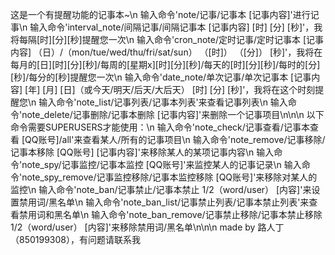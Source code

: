 这是一个有提醒功能的记事本~\n
输入命令'note/记事/记事本 [记事内容]'进行记事\n
输入命令'interval_note/间隔记事/间隔记事本 [记事内容] [时] [分] [秒]'，我将每隔[时][分][秒]提醒您一次\n
输入命令'cron_note/定时记事/定时记事本 [记事内容] （日）/（mon/tue/wed/thu/fri/sat/sun） （[时]） （[分]） [秒]'，我将在每月的[日][时][分][秒]/每周的[星期x][时][分][秒]/每天的[时][分][秒]/每时的[分][秒]/每分的[秒]提醒您一次\n
输入命令'date_note/单次记事/单次记事本 [记事内容] [年] [月] [日]（或今天/明天/后天/大后天） [时] [分] [秒]'，我将在这个时刻提醒您\n
输入命令'note_list/记事列表/记事本列表'来查看记事列表\n
输入命令'note_delete/记事删除/记事本删除 [记事内容]'来删除一个记事项目\n\n\n
以下命令需要SUPERUSERS才能使用：\n
输入命令'note_check/记事查看/记事本查看 [QQ账号]/all'来查看某人/所有的记事项目\n
输入命令'note_remove/记事移除/记事本移除 [QQ账号] [记事内容]'来移除某人的某项记事内容\n
输入命令'note_spy/记事监控/记事本监控 [QQ账号]'来监控某人的记事记录\n
输入命令'note_spy_remove/记事监控移除/记事本监控移除 [QQ账号]'来移除对某人的监控\n
输入命令'note_ban/记事禁止/记事本禁止 1/2（word/user） [内容]'来设置禁用词/黑名单\n
输入命令'note_ban_list/记事禁止列表/记事本禁止列表'来查看禁用词和黑名单\n
输入命令'note_ban_remove/记事禁止移除/记事本禁止移除 1/2（word/user） [内容]'来移除禁用词/黑名单\n\n\n
made by 路人丁（850199308），有问题请联系我
